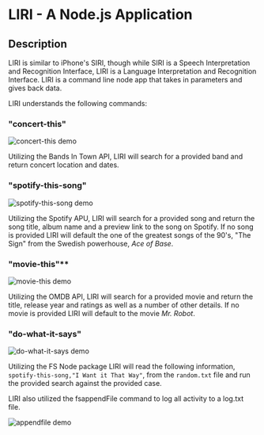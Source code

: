 # LIRI - A Node.js Application

## Description

LIRI is similar to iPhone's SIRI, though while SIRI is a Speech Interpretation and Recognition Interface, LIRI is a Language Interpretation and Recognition Interface. LIRI is a command line node app that takes in parameters and gives back data.

LIRI understands the following commands:

### "concert-this"
![concert-this demo](http://i68.tinypic.com/vzvjlz.gif)

Utilizing the Bands In Town API, LIRI will search for a provided band and return concert location and dates.


### "spotify-this-song"

![spotify-this-song demo]()

Utilizing the Spotify APU, LIRI will search for a provided song and return the song title, album name and a preview link to the song on Spotify.  If no song is provided LIRI will default the one of the greatest songs of the 90's, "The Sign" from the Swedish powerhouse, *Ace of Base*. 


### "movie-this"**

![movie-this demo](http://i63.tinypic.com/znlxrn.gif)

Utilizing the OMDB API, LIRI will search for a provided movie and return the title, release year and ratings as well as a number of other details.  If no movie is provided LIRI will default to the movie *Mr. Robot*.


### "do-what-it-says"

![do-what-it-says demo]()

Utilizing the FS Node package LIRI will read the following information, `spotify-this-song,"I Want it That Way"`, from the `random.txt` file and run the provided search against the provided case.


LIRI also utilized the fsappendFile command to log all activity to a log.txt file.

![appendfile demo]()
